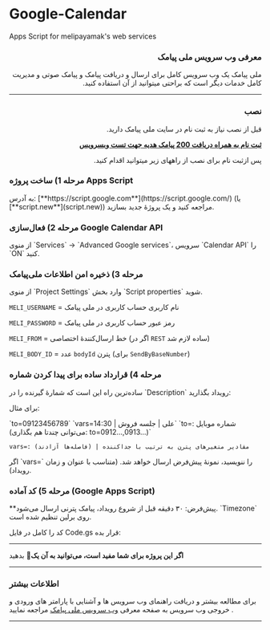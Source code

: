 # Google-Calendar
Apps Script for melipayamak's web services

<div dir='rtl'>

### معرفی وب سرویس ملی پیامک
<p>
ملی پیامک یک وب سرویس کامل برای ارسال و دریافت پیامک و پیامک صوتی و مدیریت کامل خدمات دیگر است که براحتی میتوانید از آن استفاده کنید.
</p>
<p align="center">
<!--   <picture> -->
<!--     <source media="(prefers-color-scheme: dark)" srcset="./media/3x-ui-dark.png"> -->
<!--     <img alt="3x-ui" src="./media/3x-ui-light.png"> -->
<!--   </picture> -->
</p>

<hr>

### نصب

<p>قبل از نصب نیاز به ثبت نام در سایت ملی پیامک دارید.</p>

[**ثبت نام به همراه دریافت 200 پیامک هدیه جهت تست وبسرویس**](https://www.melipayamak.com/)


<p>پس ازثبت نام  برای نصب از راههای زیر میتوانید اقدام کنید.</p>



</div>



### مرحله 1) ساخت پروژه Apps Script
<p>
به آدرس: [**https://script.google.com**](https://script.google.com/) (یا [**script.new**](script.new)) مراجعه کنید و یک پروژۀ جدید بسازید.
</p>


### مرحله 2) فعال‌سازی Google Calendar API
<p>
از منوی `Services` → `Advanced Google services`، سرویس `Calendar API` را `ON` کنید.
</p>

### مرحله 3) ذخیره امن اطلاعات ملی‌پیامک
<p>
از منوی `Project Settings` وارد بخش `Script properties` شوید.
</p>

`MELI_USERNAME` = نام کاربری حساب کاربری در ملی پیامک

`MELI_PASSWORD` = رمز عبور حساب کاربری در ملی پیامک

`MELI_FROM` = خط ارسال‌کنندۀ اختصاصی (اگر در `REST` ساده لازم شد)

`MELI_BODY_ID` = عدد `bodyId` پترن (برای `SendByBaseNumber`)


### مرحله 4) قرارداد ساده برای پیدا کردن شماره
<p>
ساده‌ترین راه این است که شمارۀ گیرنده را در `Description` رویداد بگذارید:
</p>
<p>
برای مثال:
</p>
`to=09123456789`
`vars=علی | جلسه فروش | 14:30`
`to=: شماره موبایل (می‌توانی چندتا هم بگذاری: to=0912...,0913...)`

`vars=: مقادیر متغیرهای پترن به ترتیب با جداکننده | (فاصله‌ها آزادند)`

<p>
اگر `vars=` را ننویسید، نمونۀ پیش‌فرض ارسال خواهد شد. (متناسب با عنوان و زمان رویداد).
</p>

### مرحله 5) کد آماده (Google Apps Script)
<p>
**پیش‌فرض: ۳۰ دقیقه قبل از شروع رویداد، پیامک پترنی ارسال می‌شود. `Timezone` روی برلین تنظیم شده است.
</p>

<p>کد را کامل در فایل Code.gs قرار بده:</p>


<hr/>

**اگر این پروژه برای شما مفید است، می‌توانید به آن یک**:star2: بدهید


<hr/>

###  اطلاعات بیشتر

برای مطالعه بیشتر و دریافت راهنمای وب سرویس ها و آشنایی با پارامتر های ورودی و خروجی وب سرویس به صفحه معرفی
[وب سرویس ملی پیامک](https://github.com/Melipayamak/Webservices)
مراجعه نمایید .

<hr/>
